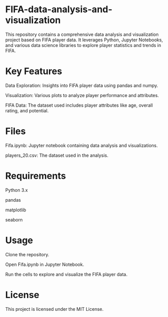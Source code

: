 # FIFA-data-analysis-and-visualization

This repository contains a comprehensive data analysis and visualization project based on FIFA player data. It leverages Python, Jupyter Notebooks, and various data science libraries to explore player statistics and trends in FIFA.

# Key Features

Data Exploration: Insights into FIFA player data using pandas and numpy.

Visualization: Various plots to analyze player performance and attributes.

FIFA Data: The dataset used includes player attributes like age, overall rating, and potential.

# Files

Fifa.ipynb: Jupyter notebook containing data analysis and visualizations.

players_20.csv: The dataset used in the analysis.

# Requirements

Python 3.x

pandas

matplotlib

seaborn

# Usage

Clone the repository.

Open Fifa.ipynb in Jupyter Notebook.

Run the cells to explore and visualize the FIFA player data.

# License
This project is licensed under the MIT License.